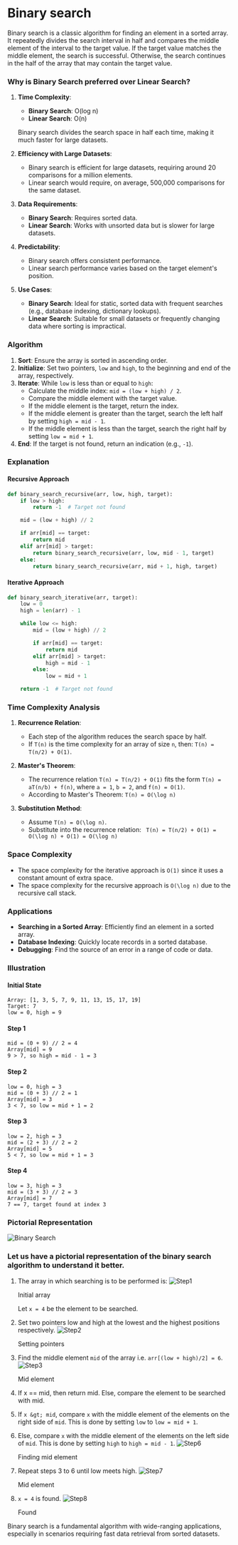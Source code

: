 # Binary search

Binary search is a classic algorithm for finding an element in a sorted array. It repeatedly divides the search interval in half and compares the middle element of the interval to the target value. If the target value matches the middle element, the search is successful. Otherwise, the search continues in the half of the array that may contain the target value.

### Why is Binary Search preferred over Linear Search?

1. **Time Complexity**:
   - **Binary Search**: O(log n)
   - **Linear Search**: O(n)

   Binary search divides the search space in half each time, making it much faster for large datasets.

2. **Efficiency with Large Datasets**:
   - Binary search is efficient for large datasets, requiring around 20 comparisons for a million elements.
   - Linear search would require, on average, 500,000 comparisons for the same dataset.

3. **Data Requirements**:
   - **Binary Search**: Requires sorted data.
   - **Linear Search**: Works with unsorted data but is slower for large datasets.

4. **Predictability**:
   - Binary search offers consistent performance.
   - Linear search performance varies based on the target element's position.

5. **Use Cases**:
   - **Binary Search**: Ideal for static, sorted data with frequent searches (e.g., database indexing, dictionary lookups).
   - **Linear Search**: Suitable for small datasets or frequently changing data where sorting is impractical.

### Algorithm

1. **Sort**: Ensure the array is sorted in ascending order.
2. **Initialize**: Set two pointers, `low` and `high`, to the beginning and end of the array, respectively.
3. **Iterate**: While `low` is less than or equal to `high`:
   - Calculate the middle index: `mid = (low + high) / 2`.
   - Compare the middle element with the target value.
   - If the middle element is the target, return the index.
   - If the middle element is greater than the target, search the left half by setting `high = mid - 1`.
   - If the middle element is less than the target, search the right half by setting `low = mid + 1`.
4. **End**: If the target is not found, return an indication (e.g., `-1`).

### Explanation

#### Recursive Approach

```python
def binary_search_recursive(arr, low, high, target):
    if low > high:
        return -1  # Target not found

    mid = (low + high) // 2

    if arr[mid] == target:
        return mid
    elif arr[mid] > target:
        return binary_search_recursive(arr, low, mid - 1, target)
    else:
        return binary_search_recursive(arr, mid + 1, high, target)
```

#### Iterative Approach

```python
def binary_search_iterative(arr, target):
    low = 0
    high = len(arr) - 1

    while low <= high:
        mid = (low + high) // 2

        if arr[mid] == target:
            return mid
        elif arr[mid] > target:
            high = mid - 1
        else:
            low = mid + 1

    return -1  # Target not found
```

### Time Complexity Analysis

1. **Recurrence Relation**:
   - Each step of the algorithm reduces the search space by half.
   - If `T(n)` is the time complexity for an array of size `n`, then:
     `T(n) = T(n/2) + O(1)`.

2. **Master's Theorem**:
   - The recurrence relation `T(n) = T(n/2) + O(1)` fits the form `T(n) = aT(n/b) + f(n)`, where `a = 1`, `b = 2`, and `f(n) = O(1)`.
   - According to Master's Theorem:
     `T(n) = O(\log n)`

3. **Substitution Method**:
   - Assume `T(n) = O(\log n)`.
   - Substitute into the recurrence relation:
     ` T(n) = T(n/2) + O(1) = O(\log n) + O(1) = O(\log n)`

### Space Complexity

- The space complexity for the iterative approach is `O(1)` since it uses a constant amount of extra space.
- The space complexity for the recursive approach is `O(\log n)` due to the recursive call stack.

### Applications

- **Searching in a Sorted Array**: Efficiently find an element in a sorted array.
- **Database Indexing**: Quickly locate records in a sorted database.
- **Debugging**: Find the source of an error in a range of code or data.

### Illustration

#### Initial State

```
Array: [1, 3, 5, 7, 9, 11, 13, 15, 17, 19]
Target: 7
low = 0, high = 9
```

#### Step 1

```
mid = (0 + 9) // 2 = 4
Array[mid] = 9
9 > 7, so high = mid - 1 = 3
```

#### Step 2

```
low = 0, high = 3
mid = (0 + 3) // 2 = 1
Array[mid] = 3
3 < 7, so low = mid + 1 = 2
```

#### Step 3

```
low = 2, high = 3
mid = (2 + 3) // 2 = 2
Array[mid] = 5
5 < 7, so low = mid + 1 = 3
```

#### Step 4

```
low = 3, high = 3
mid = (3 + 3) // 2 = 3
Array[mid] = 7
7 == 7, target found at index 3
```

### Pictorial Representation

![Binary Search](https://upload.wikimedia.org/wikipedia/commons/8/83/Binary_Search_Depiction.svg)

### Let us have a pictorial representation of the binary search algorithm to understand it better.

1. The array in which searching is to be performed is:
    ![Step1](https://cdn.programiz.com/sites/tutorial2program/files/binary-search-initial-array.png)
    <figcaption>Initial array</figcaption>
    
    Let `x = 4` be the element to be searched.
    
2. Set two pointers low and high at the lowest and the highest positions respectively.
    ![Step2](https://cdn.programiz.com/sites/tutorial2program/files/binary-search-set-pointers.png)
        <figcaption>Setting pointers</figcaption>
    
3. Find the middle element `mid` of the array i.e. `arr[(low + high)/2] = 6`.
    ![Step3](https://cdn.programiz.com/sites/tutorial2program/files/binary-search-mid.png)
        <figcaption>Mid element</figcaption>
    
    
4. If x == mid, then return mid. Else, compare the element to be searched with mid.
    
5. If `x &gt; mid`, compare `x` with the middle element of the elements on the right side of `mid`. This is done by setting `low` to `low = mid + 1`.
    
6. Else, compare `x` with the middle element of the elements on the left side of `mid`. This is done by setting `high` to `high = mid - 1`.
    ![Step6](https://cdn.programiz.com/sites/tutorial2program/files/binary-search-find-mid.png) 
        <figcaption>Finding mid element</figcaption>
    
7. Repeat steps 3 to 6 until low meets high.
    ![Step7](https://cdn.programiz.com/sites/tutorial2program/files/binary-search-mid-again.png) 
        <figcaption>Mid element</figcaption>
    
8. `x = 4` is found.
    ![Step8](https://cdn.programiz.com/sites/tutorial2program/files/binary-search-found.png) 
        <figcaption>Found</figcaption>


Binary search is a fundamental algorithm with wide-ranging applications, especially in scenarios requiring fast data retrieval from sorted datasets.
